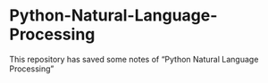 # Python-Natural-Language-Processing
This repository has saved some notes of “Python Natural Language Processing”
